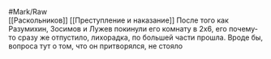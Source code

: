 #Mark/Raw  
[[Раскольников]] [[Преступление и наказание]] После того как Разумихин, Зосимов и Лужев покинули его комнату в 2x6, его почему-то сразу же отпустило, лихорадка, по большей части прошла. Вроде бы, вопроса тут о том, что он притворялся, не стояло
